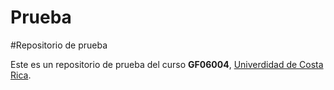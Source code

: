 # Prueba
#Repositorio de prueba

Este es un repositorio de prueba del curso **GF06004**, [Univerdidad de Costa Rica](https://www.ucr.ac.cr/).
